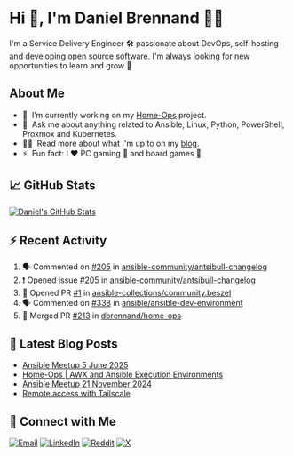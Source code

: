 # Hi 👋, I'm Daniel Brennand 👨‍💻

I'm a Service Delivery Engineer 🛠 passionate about DevOps, self-hosting and developing open source software. I'm always looking for new opportunities to learn and grow 🌱

## About Me

- 🔭 &nbsp;I’m currently working on my [Home-Ops](https://github.com/dbrennand/home-ops) project.
- 💬 &nbsp;Ask me about anything related to Ansible, Linux, Python, PowerShell, Proxmox and Kubernetes.
- 👨‍💻 &nbsp;Read more about what I'm up to on my [blog](https://dbren.uk).
- ⚡ &nbsp;Fun fact: I ❤️ PC gaming 👾 and board games 🎲

## 📈 GitHub Stats

[![Daniel's GitHub Stats](https://github-readme-stats.vercel.app/api?username=dbrennand&show_icons=true&count_private=true&hide_border=true&theme=dark)](https://github.com/anuraghazra/github-readme-stats)

## ⚡ Recent Activity

<!--START_SECTION:activity-->
1. 🗣 Commented on [#205](https://github.com/ansible-community/antsibull-changelog/issues/205#issuecomment-3148345188) in [ansible-community/antsibull-changelog](https://github.com/ansible-community/antsibull-changelog)
2. ❗ Opened issue [#205](https://github.com/ansible-community/antsibull-changelog/issues/205) in [ansible-community/antsibull-changelog](https://github.com/ansible-community/antsibull-changelog)
3. 💪 Opened PR [#1](https://github.com/ansible-collections/community.beszel/pull/1) in [ansible-collections/community.beszel](https://github.com/ansible-collections/community.beszel)
4. 🗣 Commented on [#338](https://github.com/ansible/ansible-dev-environment/issues/338#issuecomment-3138884101) in [ansible/ansible-dev-environment](https://github.com/ansible/ansible-dev-environment)
5. 🎉 Merged PR [#213](https://github.com/dbrennand/home-ops/pull/213) in [dbrennand/home-ops](https://github.com/dbrennand/home-ops)
<!--END_SECTION:activity-->

## 📝 Latest Blog Posts

<!-- BLOG-POST-LIST:START -->
- [Ansible Meetup 5 June 2025](https://danielbrennand.com/blog/ansible-meetup-5-june/)
- [Home-Ops | AWX and Ansible Execution Environments](https://danielbrennand.com/blog/homeops-ansible-ee/)
- [Ansible Meetup 21 November 2024](https://danielbrennand.com/blog/ansible-meetup-21-november/)
- [Remote access with Tailscale](https://danielbrennand.com/blog/tailscale/)
<!-- BLOG-POST-LIST:END -->

## 💬 Connect with Me

[![Email](https://img.shields.io/badge/Email-D14836?style=flat&logo=gmail&logoColor=white)](mailto:contact@danielbrennand.com) [![LinkedIn](https://img.shields.io/badge/Linkedin-%230077B5.svg?style=flat&logo=linkedin&logoColor=white)](https://www.linkedin.com/in/dbrenuk) [![Reddit](https://img.shields.io/badge/Reddit-FF4500?style=flat&logo=reddit&logoColor=white)](https://www.reddit.com/user/dbrenuk) [![X](https://img.shields.io/badge/X-%23000000.svg?style=flat&logo=X&logoColor=white)](https://twitter.com/dbrenuk)
